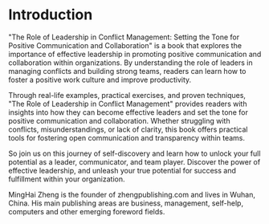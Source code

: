 # Introduction

"The Role of Leadership in Conflict Management: Setting the Tone for Positive Communication and Collaboration" is a book that explores the importance of effective leadership in promoting positive communication and collaboration within organizations. By understanding the role of leaders in managing conflicts and building strong teams, readers can learn how to foster a positive work culture and improve productivity.

Through real-life examples, practical exercises, and proven techniques, "The Role of Leadership in Conflict Management" provides readers with insights into how they can become effective leaders and set the tone for positive communication and collaboration. Whether struggling with conflicts, misunderstandings, or lack of clarity, this book offers practical tools for fostering open communication and transparency within teams.

So join us on this journey of self-discovery and learn how to unlock your full potential as a leader, communicator, and team player. Discover the power of effective leadership, and unleash your true potential for success and fulfillment within your organization.

MingHai Zheng is the founder of zhengpublishing.com and lives in Wuhan, China. His main publishing areas are business, management, self-help, computers and other emerging foreword fields.
